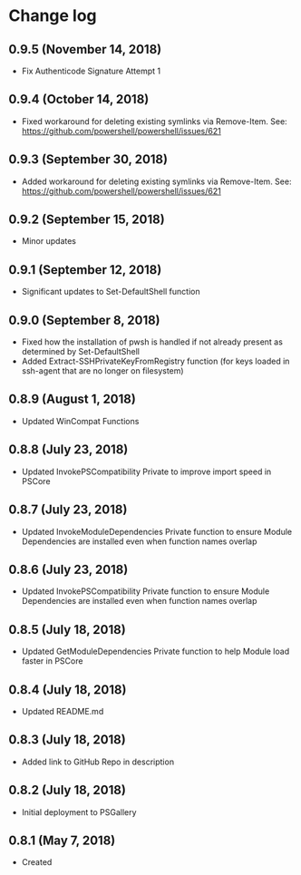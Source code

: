 # Change log

## 0.9.5 (November 14, 2018)

- Fix Authenticode Signature Attempt 1

## 0.9.4 (October 14, 2018)

- Fixed workaround for deleting existing symlinks via Remove-Item. See: https://github.com/powershell/powershell/issues/621

## 0.9.3 (September 30, 2018)

- Added workaround for deleting existing symlinks via Remove-Item. See: https://github.com/powershell/powershell/issues/621

## 0.9.2 (September 15, 2018)

- Minor updates

## 0.9.1 (September 12, 2018)

- Significant updates to Set-DefaultShell function

## 0.9.0 (September 8, 2018)

- Fixed how the installation of pwsh is handled if not already present as determined by Set-DefaultShell
- Added Extract-SSHPrivateKeyFromRegistry function (for keys loaded in ssh-agent that are no longer on filesystem)

## 0.8.9 (August 1, 2018)

- Updated WinCompat Functions

## 0.8.8 (July 23, 2018)

- Updated InvokePSCompatibility Private to improve import speed in PSCore

## 0.8.7 (July 23, 2018)

- Updated InvokeModuleDependencies Private function to ensure Module Dependencies are installed even when function names overlap

## 0.8.6 (July 23, 2018)

- Updated InvokePSCompatibility Private function to ensure Module Dependencies are installed even when function names overlap

## 0.8.5 (July 18, 2018)

- Updated GetModuleDependencies Private function to help Module load faster in PSCore

## 0.8.4 (July 18, 2018)

- Updated README.md

## 0.8.3 (July 18, 2018)

- Added link to GitHub Repo in description

## 0.8.2 (July 18, 2018)

- Initial deployment to PSGallery

## 0.8.1 (May 7, 2018)

- Created

